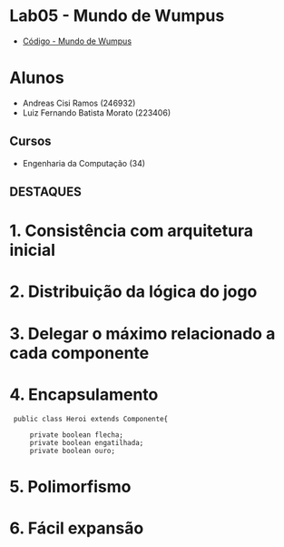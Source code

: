 # Lab05 - Mundo de Wumpus
 * [Código - Mundo de Wumpus](https://github.com/MC322-java/Lab-5/tree/main/src/pt/c40task/l05wumpus)

# Alunos
  * Andreas Cisi Ramos (246932)
  * Luiz Fernando Batista Morato (223406)
 
## Cursos
  * Engenharia da Computação (34)


## DESTAQUES

# 1. Consistência com arquitetura inicial

# 2. Distribuição da lógica do jogo

# 3. Delegar o máximo relacionado a cada componente

# 4. Encapsulamento
~~~
 public class Heroi extends Componente{

     private boolean flecha;
     private boolean engatilhada; 
     private boolean ouro;

~~~

# 5. Polimorfismo

# 6. Fácil expansão
 
